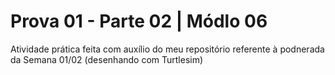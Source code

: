 # Prova 01 - Parte 02 | Módlo 06

Atividade prática feita com auxílio do meu repositório referente à podnerada da Semana 01/02 (desenhando com Turtlesim)
